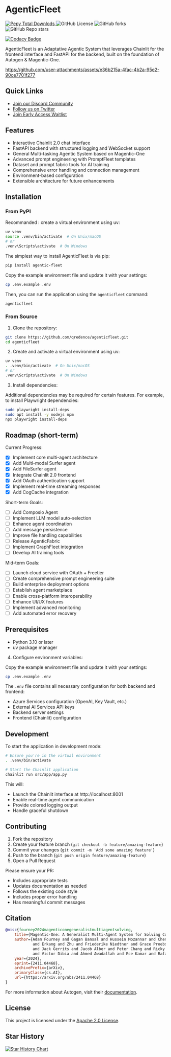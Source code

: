 # AgenticFleet

<div align="left">
<a href="https://pypi.org/project/agentic-fleet/">
   <img alt="Pepy Total Downlods" src="https://img.shields.io/pepy/dt/agentic-fleet">
</a>
<img alt="GitHub License" src="https://img.shields.io/github/license/qredence/agenticfleet">
<img alt="GitHub forks" src="https://img.shields.io/github/forks/qredence/agenticfleet">
<img alt="GitHub Repo stars" src="https://img.shields.io/github/stars/qredence/agenticfleet">
</div>

[![Codacy Badge](https://app.codacy.com/project/badge/Grade/cf5bcfbdbf50493b9b5de381c24dc147)](https://app.codacy.com/gh/Qredence/AgenticFleet/dashboard?utm_source=gh&utm_medium=referral&utm_content=&utm_campaign=Badge_grade)

AgenticFleet is an Adaptative Agentic System that leverages Chainlit for the frontend interface and FastAPI for the backend, built on the foundation of Autogen & Magentic-One.



https://github.com/user-attachments/assets/e36b215a-4fac-4b2a-95e2-90ce7701f277





## Quick Links
- [Join our Discord Community](https://discord.gg/ebgy7gtZHK)
- [Follow us on Twitter](https://x.com/agenticfleet)
- [Join Early Access Waitlist](https://www.qredence.ai/)

## Features

- Interactive Chainlit 2.0 chat interface 
- FastAPI backend with structured logging and WebSocket support
- General Multi-tasking Agentic System based on Magentic-One
- Advanced prompt engineering with PromptFleet templates
- Dataset and prompt fabric tools for AI training
- Comprehensive error handling and connection management
- Environment-based configuration
- Extensible architecture for future enhancements


## Installation

### From PyPI

Recommanded : create a virtual environment using uv:

```bash
uv venv
source .venv/bin/activate  # On Unix/macOS
# or
.venv\Scripts\activate  # On Windows
``` 



The simplest way to install AgenticFleet is via pip:

```bash
pip install agentic-fleet
```
Copy the example environment file and update it with your settings:

```bash
cp .env.example .env
```

Then, you can run the application using the `agenticfleet` command:

```bash
agenticfleet
```

### From Source

1. Clone the repository:

```bash
git clone https://github.com/qredence/agenticfleet.git
cd agenticfleet
```

2. Create and activate a virtual environment using uv:

```bash
uv venv
. .venv/bin/activate  # On Unix/macOS
# or
.venv\Scripts\activate  # On Windows
```

3. Install dependencies:

Additional dependencies may be required for certain features. For example, to install Playwright dependencies:

```bash
sudo playwright install-deps
sudo apt install -y nodejs npm
npx playwright install-deps
```

## Roadmap (short-term)

Current Progress:
- [x] Implement core multi-agent architecture
- [x] Add Multi-modal Surfer agent
- [x] Add FileSurfer agent
- [x] Integrate Chainlit 2.0 frontend
- [x] Add OAuth authentication support
- [x] Implement real-time streaming responses
- [x] Add CogCache integration

Short-term Goals:
- [ ] Add Composio Agent
- [ ] Implement LLM model auto-selection
- [ ] Enhance agent coordination
- [ ] Add message persistence
- [ ] Improve file handling capabilities
- [ ] Release AgenticFabric
- [ ] Implement GraphFleet integration
- [ ] Develop AI training tools

Mid-term Goals:
- [ ] Launch cloud service with OAuth + Freetier
- [ ] Create comprehensive prompt engineering suite
- [ ] Build enterprise deployment options
- [ ] Establish agent marketplace
- [ ] Enable cross-platform interoperability
- [ ] Enhance UI/UX features
- [ ] Implement advanced monitoring
- [ ] Add automated error recovery

## Prerequisites

- Python 3.10 or later
- uv package manager




4. Configure environment variables:

Copy the example environment file and update it with your settings:

```bash
cp .env.example .env
```

The `.env` file contains all necessary configuration for both backend and frontend:
- Azure Services configuration (OpenAI, Key Vault, etc.)
- External AI Services API keys
- Backend server settings
- Frontend (Chainlit) configuration

## Development

To start the application in development mode:

```bash
# Ensure you're in the virtual environment
. .venv/bin/activate

# Start the Chainlit application
chainlit run src/app/app.py
```

This will:
- Launch the Chainlit interface at http://localhost:8001
- Enable real-time agent communication
- Provide colored logging output
- Handle graceful shutdown





## Contributing

1. Fork the repository
2. Create your feature branch (`git checkout -b feature/amazing-feature`)
3. Commit your changes (`git commit -m 'Add some amazing feature'`)
4. Push to the branch (`git push origin feature/amazing-feature`)
5. Open a Pull Request

Please ensure your PR:
- Includes appropriate tests
- Updates documentation as needed
- Follows the existing code style
- Includes proper error handling
- Has meaningful commit messages

## Citation

```bibtex
@misc{fourney2024magenticonegeneralistmultiagentsolving,
    title={Magentic-One: A Generalist Multi-Agent System for Solving Complex Tasks},
    author={Adam Fourney and Gagan Bansal and Hussein Mozannar and Cheng Tan and Eduardo Salinas 
            and Erkang and Zhu and Friederike Niedtner and Grace Proebsting and Griffin Bassman 
            and Jack Gerrits and Jacob Alber and Peter Chang and Ricky Loynd and Robert West 
            and Victor Dibia and Ahmed Awadallah and Ece Kamar and Rafah Hosn and Saleema Amershi},
    year={2024},
    eprint={2411.04468},
    archivePrefix={arXiv},
    primaryClass={cs.AI},
    url={https://arxiv.org/abs/2411.04468}
}
```

For more information about Autogen, visit their [documentation](https://microsoft.github.io/autogen/0.4.0.dev13/index.html).

## License

This project is licensed under the [Apache 2.0 License](LICENSE).

## Star History

[![Star History Chart](https://api.star-history.com/svg?repos=Qredence/AgenticFleet&type=Date)](https://star-history.com/#Qredence/AgenticFleet&Date) 
